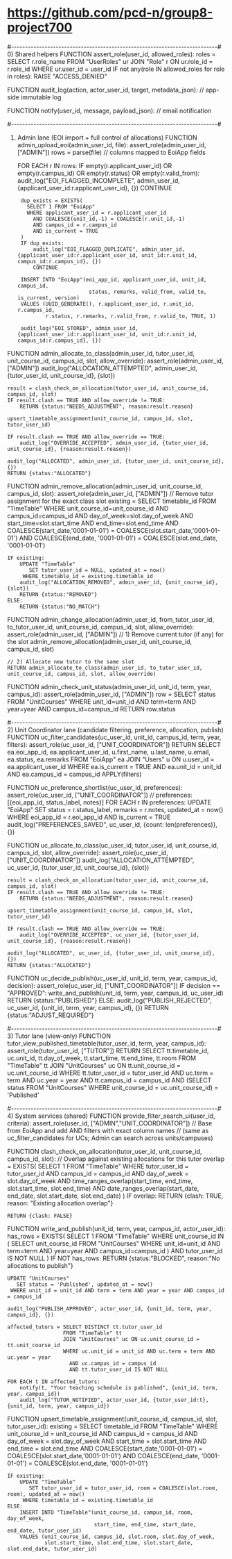 # https://github.com/pcd-n/group8-project700
#--------------------------------------------------------------------------#
0) Shared helpers
FUNCTION assert_role(user_id, allowed_roles):
    roles = SELECT r.role_name
            FROM "UserRoles" ur JOIN "Role" r ON ur.role_id = r.role_id
            WHERE ur.user_id = user_id
    IF not any(role IN allowed_roles for role in roles):
        RAISE "ACCESS_DENIED"

FUNCTION audit_log(action, actor_user_id, target, metadata_json):
    // app-side immutable log

FUNCTION notify(user_id, message, payload_json):
    // email notification


#--------------------------------------------------------------------------#
1) Admin lane (EOI import + full control of allocations)
FUNCTION admin_upload_eoi(admin_user_id, file):
    assert_role(admin_user_id, ["ADMIN"])
    rows = parse(file)  // columns mapped to EoiApp fields

    FOR EACH r IN rows:
        IF empty(r.applicant_user_id) OR empty(r.campus_id) OR empty(r.status) OR empty(r.valid_from):
            audit_log("EOI_FLAGGED_INCOMPLETE", admin_user_id, {applicant_user_id:r.applicant_user_id}, {})
            CONTINUE

        dup_exists = EXISTS(
          SELECT 1 FROM "EoiApp"
          WHERE applicant_user_id = r.applicant_user_id
            AND COALESCE(unit_id,-1) = COALESCE(r.unit_id,-1)
            AND campus_id = r.campus_id
            AND is_current = TRUE
        )
        IF dup_exists:
            audit_log("EOI_FLAGGED_DUPLICATE", admin_user_id, {applicant_user_id:r.applicant_user_id, unit_id:r.unit_id, campus_id:r.campus_id}, {})
            CONTINUE

        INSERT INTO "EoiApp"(eoi_app_id, applicant_user_id, unit_id, campus_id,
                              status, remarks, valid_from, valid_to, is_current, version)
        VALUES (UUID_GENERATE(), r.applicant_user_id, r.unit_id, r.campus_id,
                r.status, r.remarks, r.valid_from, r.valid_to, TRUE, 1)

        audit_log("EOI_STORED", admin_user_id, {applicant_user_id:r.applicant_user_id, unit_id:r.unit_id, campus_id:r.campus_id}, {})

FUNCTION admin_allocate_to_class(admin_user_id, tutor_user_id, unit_course_id, campus_id, slot, allow_override):
    assert_role(admin_user_id, ["ADMIN"])
    audit_log("ALLOCATION_ATTEMPTED", admin_user_id, {tutor_user_id, unit_course_id}, {slot})

    result = clash_check_on_allocation(tutor_user_id, unit_course_id, campus_id, slot)
    IF result.clash == TRUE AND allow_override != TRUE:
        RETURN {status:"NEEDS_ADJUSTMENT", reason:result.reason}

    upsert_timetable_assignment(unit_course_id, campus_id, slot, tutor_user_id)

    IF result.clash == TRUE AND allow_override == TRUE:
        audit_log("OVERRIDE_ACCEPTED", admin_user_id, {tutor_user_id, unit_course_id}, {reason:result.reason})

    audit_log("ALLOCATED", admin_user_id, {tutor_user_id, unit_course_id}, {})
    RETURN {status:"ALLOCATED"}

FUNCTION admin_remove_allocation(admin_user_id, unit_course_id, campus_id, slot):
    assert_role(admin_user_id, ["ADMIN"])
    // Remove tutor assignment for the exact class slot
    existing = SELECT timetable_id FROM "TimeTable"
               WHERE unit_course_id=unit_course_id AND campus_id=campus_id
                 AND day_of_week=slot.day_of_week
                 AND start_time=slot.start_time AND end_time=slot.end_time
                 AND COALESCE(start_date,'0001-01-01') = COALESCE(slot.start_date,'0001-01-01')
                 AND COALESCE(end_date,  '0001-01-01') = COALESCE(slot.end_date,  '0001-01-01')

    IF existing:
        UPDATE "TimeTable"
           SET tutor_user_id = NULL, updated_at = now()
         WHERE timetable_id = existing.timetable_id
        audit_log("ALLOCATION_REMOVED", admin_user_id, {unit_course_id}, {slot})
        RETURN {status:"REMOVED"}
    ELSE:
        RETURN {status:"NO_MATCH"}

FUNCTION admin_change_allocation(admin_user_id, from_tutor_user_id, to_tutor_user_id, unit_course_id, campus_id, slot, allow_override):
    assert_role(admin_user_id, ["ADMIN"])
    // 1) Remove current tutor (if any) for the slot
    admin_remove_allocation(admin_user_id, unit_course_id, campus_id, slot)

    // 2) Allocate new tutor to the same slot
    RETURN admin_allocate_to_class(admin_user_id, to_tutor_user_id, unit_course_id, campus_id, slot, allow_override)

FUNCTION admin_check_unit_status(admin_user_id, unit_id, term, year, campus_id):
    assert_role(admin_user_id, ["ADMIN"])
    row = SELECT status FROM "UnitCourses"
          WHERE unit_id=unit_id AND term=term AND year=year AND campus_id=campus_id
    RETURN row.status


#--------------------------------------------------------------------------#
2) Unit Coordinator lane (candidate filtering, preference, allocation, publish)
FUNCTION uc_filter_candidates(uc_user_id, unit_id, campus_id, term, year, filters):
    assert_role(uc_user_id, ["UNIT_COORDINATOR"])
    RETURN SELECT ea.eoi_app_id, ea.applicant_user_id, u.first_name, u.last_name, u.email,
                  ea.status, ea.remarks
           FROM "EoiApp" ea
           JOIN "Users" u ON u.user_id = ea.applicant_user_id
           WHERE ea.is_current = TRUE
             AND ea.unit_id = unit_id
             AND ea.campus_id = campus_id
             APPLY(filters)

FUNCTION uc_preference_shortlist(uc_user_id, preferences):
    assert_role(uc_user_id, ["UNIT_COORDINATOR"])
    // preferences: [{eoi_app_id, status_label, notes}]
    FOR EACH r IN preferences:
        UPDATE "EoiApp"
           SET status = r.status_label, remarks = r.notes, updated_at = now()
         WHERE eoi_app_id = r.eoi_app_id AND is_current = TRUE
    audit_log("PREFERENCES_SAVED", uc_user_id, {count: len(preferences)}, {})

FUNCTION uc_allocate_to_class(uc_user_id, tutor_user_id, unit_course_id, campus_id, slot, allow_override):
    assert_role(uc_user_id, ["UNIT_COORDINATOR"])
    audit_log("ALLOCATION_ATTEMPTED", uc_user_id, {tutor_user_id, unit_course_id}, {slot})

    result = clash_check_on_allocation(tutor_user_id, unit_course_id, campus_id, slot)
    IF result.clash == TRUE AND allow_override != TRUE:
        RETURN {status:"NEEDS_ADJUSTMENT", reason:result.reason}

    upsert_timetable_assignment(unit_course_id, campus_id, slot, tutor_user_id)

    IF result.clash == TRUE AND allow_override == TRUE:
        audit_log("OVERRIDE_ACCEPTED", uc_user_id, {tutor_user_id, unit_course_id}, {reason:result.reason})

    audit_log("ALLOCATED", uc_user_id, {tutor_user_id, unit_course_id}, {})
    RETURN {status:"ALLOCATED"}

FUNCTION uc_decide_publish(uc_user_id, unit_id, term, year, campus_id, decision):
    assert_role(uc_user_id, ["UNIT_COORDINATOR"])
    IF decision == "APPROVED":
        write_and_publish(unit_id, term, year, campus_id, uc_user_id)
        RETURN {status:"PUBLISHED"}
    ELSE:
        audit_log("PUBLISH_REJECTED", uc_user_id, {unit_id, term, year, campus_id}, {})
        RETURN {status:"ADJUST_REQUIRED"}


#--------------------------------------------------------------------------#
3) Tutor lane (view‑only)
FUNCTION tutor_view_published_timetable(tutor_user_id, term, year, campus_id):
    assert_role(tutor_user_id, ["TUTOR"])
    RETURN SELECT tt.timetable_id, uc.unit_id, tt.day_of_week, tt.start_time, tt.end_time, tt.room
           FROM "TimeTable" tt
           JOIN "UnitCourses" uc ON tt.unit_course_id = uc.unit_course_id
           WHERE tt.tutor_user_id = tutor_user_id
             AND uc.term = term AND uc.year = year
             AND tt.campus_id = campus_id
             AND (SELECT status FROM "UnitCourses"
                  WHERE unit_course_id = uc.unit_course_id) = 'Published'

#--------------------------------------------------------------------------#
4) System services (shared)
FUNCTION provide_filter_search_ui(user_id, criteria):
    assert_role(user_id, ["ADMIN","UNIT_COORDINATOR"])
    // Base from EoiApp and add AND filters with exact column names
    // (same as uc_filter_candidates for UCs; Admin can search across units/campuses)

FUNCTION clash_check_on_allocation(tutor_user_id, unit_course_id, campus_id, slot):
    // Overlap against existing allocations for this tutor
    overlap = EXISTS(
      SELECT 1 FROM "TimeTable"
      WHERE tutor_user_id = tutor_user_id
        AND campus_id = campus_id
        AND day_of_week = slot.day_of_week
        AND time_ranges_overlap(start_time, end_time, slot.start_time, slot.end_time)
        AND date_ranges_overlap(start_date, end_date, slot.start_date, slot.end_date)
    )
    IF overlap: RETURN {clash: TRUE, reason: "Existing allocation overlap"}

    RETURN {clash: FALSE}

FUNCTION write_and_publish(unit_id, term, year, campus_id, actor_user_id):
    has_rows = EXISTS(
      SELECT 1 FROM "TimeTable"
      WHERE unit_course_id IN (
        SELECT unit_course_id FROM "UnitCourses"
        WHERE unit_id=unit_id AND term=term AND year=year AND campus_id=campus_id
      )
      AND tutor_user_id IS NOT NULL
    )
    IF NOT has_rows:
        RETURN {status:"BLOCKED", reason:"No allocations to publish"}

    UPDATE "UnitCourses"
       SET status = 'Published', updated_at = now()
     WHERE unit_id = unit_id AND term = term AND year = year AND campus_id = campus_id

    audit_log("PUBLISH_APPROVED", actor_user_id, {unit_id, term, year, campus_id}, {})

    affected_tutors = SELECT DISTINCT tt.tutor_user_id
                      FROM "TimeTable" tt
                      JOIN "UnitCourses" uc ON uc.unit_course_id = tt.unit_course_id
                      WHERE uc.unit_id = unit_id AND uc.term = term AND uc.year = year
                        AND uc.campus_id = campus_id
                        AND tt.tutor_user_id IS NOT NULL

    FOR EACH t IN affected_tutors:
        notify(t, "Your teaching schedule is published", {unit_id, term, year, campus_id})
        audit_log("TUTOR_NOTIFIED", actor_user_id, {tutor_user_id:t}, {unit_id, term, year, campus_id})


FUNCTION upsert_timetable_assignment(unit_course_id, campus_id, slot, tutor_user_id):
    existing = SELECT timetable_id FROM "TimeTable"
               WHERE unit_course_id = unit_course_id
                 AND campus_id = campus_id
                 AND day_of_week = slot.day_of_week
                 AND start_time = slot.start_time
                 AND end_time   = slot.end_time
                 AND COALESCE(start_date,'0001-01-01') = COALESCE(slot.start_date,'0001-01-01')
                 AND COALESCE(end_date,  '0001-01-01') = COALESCE(slot.end_date,  '0001-01-01')

    IF existing:
        UPDATE "TimeTable"
           SET tutor_user_id = tutor_user_id, room = COALESCE(slot.room, room), updated_at = now()
         WHERE timetable_id = existing.timetable_id
    ELSE:
        INSERT INTO "TimeTable"(unit_course_id, campus_id, room, day_of_week,
                                start_time, end_time, start_date, end_date, tutor_user_id)
        VALUES (unit_course_id, campus_id, slot.room, slot.day_of_week,
                slot.start_time, slot.end_time, slot.start_date, slot.end_date, tutor_user_id)